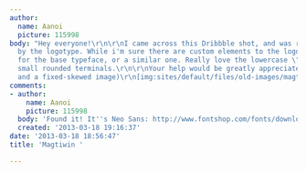 ```yaml
---
author:
  name: Aanoi
  picture: 115998
body: "Hey everyone!\r\n\r\nI came across this Dribbble shot, and was really intrigued
  by the logotype. While i'm sure there are custom elements to the logotype, i'm looking
  for the base typeface, or a similar one. Really love the lowercase \"g\" and the
  small rounded terminals.\r\n\r\nYour help would be greatly appreciated :)\r\n\r\n(Original,
  and a fixed-skewed image)\r\n[img:sites/default/files/old-images/magtiwin_6513.jpg][img:sites/default/files/old-images/magtiwin_6082.jpg]"
comments:
- author:
    name: Aanoi
    picture: 115998
  body: 'Found it! It''s Neo Sans: http://www.fontshop.com/fonts/downloads/monotype/neo_sans_pro_complete_pack/'
  created: '2013-03-18 19:16:37'
date: '2013-03-18 18:56:47'
title: 'Magtiwin '

---
```

